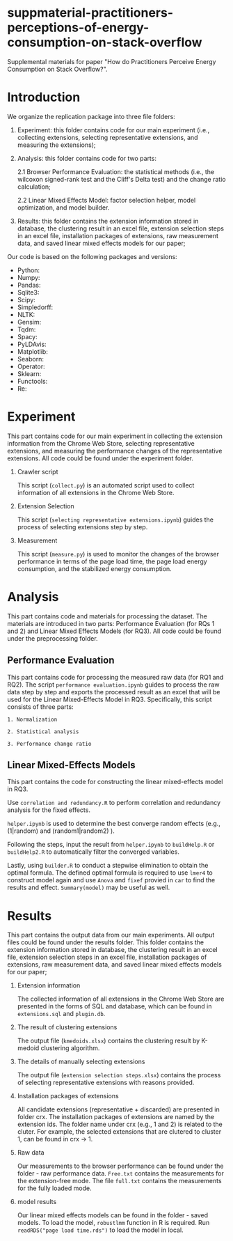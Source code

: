 # suppmaterial-practitioners-perceptions-of-energy-consumption-on-stack-overflow
Supplemental materials for paper "How do Practitioners Perceive Energy Consumption on Stack Overflow?".

# Introduction
We organize the replication package into three file folders:
1. Experiment: this folder contains code for our main experiment (i.e., collecting extensions, selecting representative extensions, and measuring the extensions);

2. Analysis: this folder contains code for two parts:

	2.1 Browser Performance Evaluation: the statistical methods (i.e., the wilcoxon signed-rank test and the Cliff's Delta test) and the change ratio calculation;
	
	2.2 Linear Mixed Effects Model: factor selection helper, model optimization, and model builder.
	
3. Results: this folder contains the extension information stored in database, the clustering result in an excel file, extension selection steps in an excel file, installation packages of extensions, raw measurement data, and saved linear mixed effects models for our paper;

Our code is based on the following packages and versions:
* Python: 
* Numpy: 
* Pandas: 
* Sqlite3: 
* Scipy: 
* Simpledorff: 
* NLTK:
* Gensim:
* Tqdm:
* Spacy:
* PyLDAvis:
* Matplotlib:
* Seaborn:
* Operator:
* Sklearn:
* Functools:
* Re:


# Experiment
This part contains code for our main experiment in collecting the extension information from the Chrome Web Store, selecting representative extensions, and measuring the performance changes of the representative extensions. All code could be found under the experiment folder.

1. Crawler script

	This script (``collect.py``) is an automated script used to collect information of all extensions in the Chrome Web Store.

2. Extension Selection

	This script (``selecting representative extensions.ipynb``) guides the process of selecting extensions step by step.

3. Measurement

	This script (``measure.py``) is used to monitor the changes of the browser performance in terms of the page load time, the page load energy consumption, and the stabilized energy consumption.

# Analysis
This part contains code and materials for processing the dataset. The materials are introduced in two parts: Performance Evaluation (for RQs 1 and 2) and Linear Mixed Effects Models (for RQ3). All code could be found under the preprocessing folder.

  ## Performance Evaluation
  This part contains code for processing the measured raw data (for RQ1 and RQ2). The script ``performance evaluation.ipynb`` guides to process the raw data step by step and exports the processed result as an excel that will be used for the Linear Mixed-Effects Model in RQ3. Specifically, this script consists of three parts:
  
    1. Normalization

    2. Statistical analysis
      
    3. Performance change ratio
    
  ## Linear Mixed-Effects Models
  This part contains the code for constructing the linear mixed-effects model in RQ3. 
  
  Use ``correlation and redundancy.R`` to perform correlation and redundancy analysis for the fixed effects. 
  
  ``helper.ipynb`` is used to determine the best converge random effects (e.g., (1|random) and (random1|random2) ). 
  
  Following the steps, input the result from ``helper.ipynb`` to ``buildHelp.R`` or ``buildHelp2.R`` to automatically filter the converged variables. 
  
  Lastly, using ``builder.R`` to conduct a stepwise elimination to obtain the optimal formula.
The defined optimal formula is required to use ``lmer4`` to construct model again and use ``Anova`` and ``fixef`` provied in ``car`` to find the results and effect. ``Summary(model)`` may be useful as well.

# Results
This part contains the output data from our main experiments. All output files could be found under the results folder.
This folder contains the extension information stored in database, the clustering result in an excel file, extension selection steps in an excel file, installation packages of extensions, raw measurement data, and saved linear mixed effects models for our paper;

1. Extension information

	The collected information of all extensions in the Chrome Web Store are presented in the forms of SQL and database, which can be found in ``extensions.sql`` and ``plugin.db``.

2. The result of clustering extensions

	The output file (``kmedoids.xlsx``) contains the clustering result by K-medoid clustering algorithm.

3. The details of manually selecting extensions

	The output file (``extension selection steps.xlsx``) contains the process of selecting representative extensions with reasons provided.

4. Installation packages of extensions

	All candidate extensions (representative + discarded) are presented in folder crx. The installation packages of extensions are named by the extension ids. The folder name under crx (e.g., 1 and 2) is related to the cluter. For example, the selected extensions that are clutered to cluster 1, can be found in crx -> 1.
	
5. Raw data

	Our measurements to the browser performance can be found under the folder - raw performance data. ``Free.txt`` contains the measurements for the extension-free mode. The file ``full.txt`` contains the measurements for the fully loaded mode.
	
6. model results

	Our linear mixed effects models can be found in the folder - saved models. To load the model, ``robustlmm`` function in R is required. Run ``readRDS("page load time.rds")`` to load the model in local.
 
